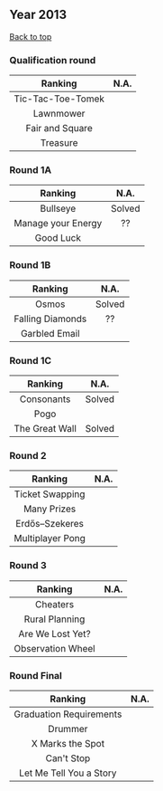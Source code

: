 ## Year 2013

[Back to top](../Readme.MD)

### Qualification round

| Ranking | N.A. | 
|:-----:| :-----:| 
| Tic-Tac-Toe-Tomek |  |
| Lawnmower |  |
| Fair and Square |  |
| Treasure |  |

### Round 1A

| Ranking | N.A. | 
|:-----:| :-----:| 
| Bullseye | Solved |
| Manage your Energy | ?? |
| Good Luck |  |

### Round 1B

| Ranking | N.A. | 
|:-----:| :-----:| 
| Osmos | Solved |
| Falling Diamonds | ?? |
| Garbled Email |  |

### Round 1C

| Ranking | N.A. | 
|:-----:| :-----:| 
| Consonants | Solved |
| Pogo |  |
| The Great Wall | Solved  |

### Round 2

| Ranking | N.A. | 
|:-----:| :-----:| 
| Ticket Swapping |  |
| Many Prizes |  |
| Erdős–Szekeres |  |
| Multiplayer Pong |  |

### Round 3

| Ranking | N.A. | 
|:-----:| :-----:| 
| Cheaters |  |
| Rural Planning |  |
| Are We Lost Yet? |  |
| Observation Wheel |  |

### Round Final

| Ranking | N.A. | 
|:-----:| :-----:| 
| Graduation Requirements |  |
| Drummer |  |
| X Marks the Spot |  |
| Can't Stop |  |
| Let Me Tell You a Story |  |
